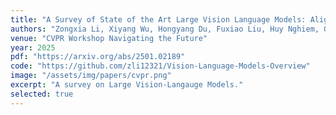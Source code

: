```yaml
---
title: "A Survey of State of the Art Large Vision Language Models: Alignment, Benchmark, Evaluations and Challenges"
authors: "Zongxia Li, Xiyang Wu, Hongyang Du, Fuxiao Liu, Huy Nghiem, Guangyao Shi"
venue: "CVPR Workshop Navigating the Future"
year: 2025
pdf: "https://arxiv.org/abs/2501.02189"
code: "https://github.com/zli12321/Vision-Language-Models-Overview"
image: "/assets/img/papers/cvpr.png"
excerpt: "A survey on Large Vision-Langauge Models."
selected: true
---
```

